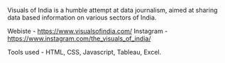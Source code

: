Visuals of India is a humble attempt at data journalism, aimed at sharing data based information on various sectors of India.

Webiste - https://www.visualsofindia.com/
Instagram - https://www.instagram.com/the_visuals_of_india/

Tools used - HTML, CSS, Javascript, Tableau, Excel.
